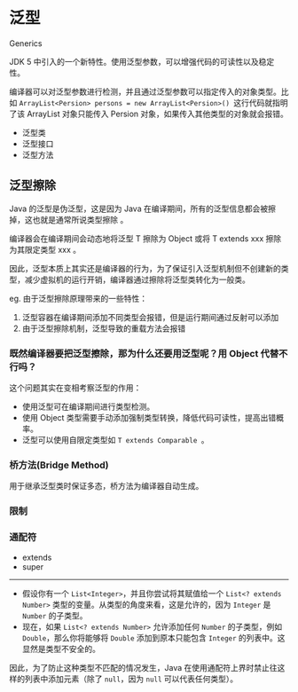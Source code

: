 # 泛型

Generics

JDK 5 中引入的一个新特性。使用泛型参数，可以增强代码的可读性以及稳定性。

编译器可以对泛型参数进行检测，并且通过泛型参数可以指定传入的对象类型。比如 `ArrayList<Persion> persons = new ArrayList<Persion>() `这行代码就指明了该 ArrayList 对象只能传入 Persion 对象，如果传入其他类型的对象就会报错。

- 泛型类
- 泛型接口
- 泛型方法

## 泛型擦除

Java 的泛型是伪泛型，这是因为 Java 在编译期间，所有的泛型信息都会被擦掉，这也就是通常所说类型擦除 。

编译器会在编译期间会动态地将泛型 T 擦除为 Object 或将 T extends xxx 擦除为其限定类型 xxx 。

因此，泛型本质上其实还是编译器的行为，为了保证引入泛型机制但不创建新的类型，减少虚拟机的运行开销，编译器通过擦除将泛型类转化为一般类。

eg. 由于泛型擦除原理带来的一些特性：

1. 泛型容器在编译期间添加不同类型会报错，但是运行期间通过反射可以添加
2. 由于泛型擦除机制，泛型导致的重载方法会报错

### 既然编译器要把泛型擦除，那为什么还要用泛型呢？用 Object 代替不行吗？

这个问题其实在变相考察泛型的作用：

- 使用泛型可在编译期间进行类型检测。 
- 使用 Object 类型需要手动添加强制类型转换，降低代码可读性，提高出错概率。 
- 泛型可以使用自限定类型如 `T extends Comparable `。

### 桥方法(Bridge Method) 

用于继承泛型类时保证多态，桥方法为编译器自动生成。

### 限制



### 通配符

- extends
- super

---

- 假设你有一个 `List<Integer>`，并且你尝试将其赋值给一个 `List<? extends Number>` 类型的变量。从类型的角度来看，这是允许的，因为 `Integer` 是 `Number` 的子类型。
- 现在，如果 `List<? extends Number>` 允许添加任何 `Number` 的子类型，例如 `Double`，那么你将能够将 `Double` 添加到原本只能包含 `Integer` 的列表中。这显然是类型不安全的。

因此，为了防止这种类型不匹配的情况发生，Java 在使用通配符上界时禁止往这样的列表中添加元素（除了 `null`，因为 `null` 可以代表任何类型）。
